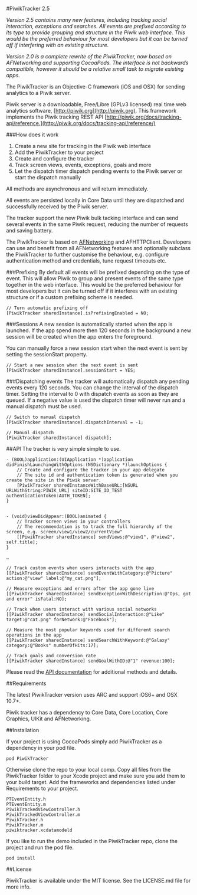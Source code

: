 #PiwikTracker 2.5

_Version 2.5 contains many new features, including tracking social interaction, exceptions and searches. All events are prefixed according to its type to provide grouping and structure in the Piwik web interface. This would be the preferred behaviour for most developers but it can be turned off if interfering with an existing structure._

_Version 2.0 is a complete rewrite of the PiwikTracker, now based on AFNetworking and supporting CocoaPods. The interface is not backwards compatible, however it should be a relative small task to migrate existing apps._

The PiwikTracker is an Objective-C framework (iOS and OSX) for sending analytics to a Piwik server.
 
Piwik server is a downloadable, Free/Libre (GPLv3 licensed) real time web analytics software, [http://piwik.org](http://piwik.org).
This framework implements the Piwik tracking REST API [http://piwik.org/docs/tracking-api/reference.](http://piwik.org/docs/tracking-api/reference/)
 
###How does it work
 
1. Create a new site for tracking in the Piwik web interface
2. Add the PiwikTracker to your project
3. Create and configure the tracker
4. Track screen views, events, exceptions, goals and more
5. Let the dispatch timer dispatch pending events to the Piwik server or start the dispatch manually

All methods are asynchronous and will return immediately.

All events are persisted locally in Core Data until they are dispatched and successfully received by the Piwik server.   

The tracker support the new Piwik bulk tacking interface and can send several events in the same Piwik request, reducing the number of requests and saving battery.

The PiwikTracker is based on [AFNetworking](https://github.com/AFNetworking/AFNetworking) and AFHTTPClient. Developers can use and benefit from all AFNetworking features and optionally subclass the PiwikTracker to further customise the behaviour, e.g. configure authentication method and credentials, tune request timeouts etc.

###Prefixing
By default all events will be prefixed depending on the type of event. This will allow Piwik to group and present events of the same type together in the web interface. This would be the preferred behaviour for most developers but it can be turned off if it interferes with an existing structure or if a custom prefixing scheme is needed.

    // Turn automatic prefixing off
    [PiwikTracker sharedInstance].isPrefixingEnabled = NO;

###Sessions
A new session is automatically started when the app is launched. If the app spend more then 120 seconds in the background a new session will be created when the app enters the foreground.

You can manually force a new session start when the next event is sent by setting the sessionStart property.

    // Start a new session when the next event is sent
    [PiwikTracker sharedInstance].sessionStart = YES;
    

###Dispatching events
The tracker will automatically dispatch any pending events every 120 seconds. You can change the interval of the dispatch timer. Setting the interval to 0 with dispatch events as soon as they are queued. If a negative value is used the dispatch timer will never run and a manual dispatch must be used.

    // Switch to manual dispatch
    [PiwikTracker sharedInstance].dispatchInterval = -1;
    
    // Manual dispatch
    [PiwikTracker sharedInstance] dispatch];
 
##API
The tracker is very simple simple to use.


	- (BOOL)application:(UIApplication *)application didFinishLaunchingWithOptions:(NSDictionary *)launchOptions {	
	    // Create and configure the tracker in your app delegate
	    // The site id and authentication token is generated when you create the site in the Piwik server.
	    [PiwikTracker sharedInstanceWithBaseURL:[NSURL URLWithString:PIWIK_URL] siteID:SITE_ID_TEST authenticationToken:AUTH_TOKEN];	    
	}
		
	
	- (void)viewDidAppear:(BOOL)animated {
	    // Tracker screen views in your controllers
	    // The recommendation is to track the full hierarchy of the screen, e.g. screen/view1/view2/currentView"
  	    [[PiwikTracker sharedInstance] sendViews:@"view1", @"view2", self.title];
	}
	  
	…

	// Track custom events when users interacts with the app
	[[PiwikTracker sharedInstance] sendEventWithCategory:@"Picture" action:@"view" label:@"my_cat.png"];
	
	// Measure exceptions and errors after the app gone live
	[[PiwikTracker sharedInstance] sendExceptionWithDescription:@"Ops, got and error" isFatal:NO];

	// Track when users interact with various social networks
	[[PiwikTracker sharedInstance] sendSocialInteraction:@"Like" target:@"cat.png" forNetwork:@"Facebook"];
	
	// Measure the most popular keywords used for different search operations in the app
	[[PiwikTracker sharedInstance] sendSearchWithKeyword:@"Galaxy" category:@"Books" numberOfHits:17];

	// Track goals and conversion rate
	[[PiwikTracker sharedInstance] sendGoalWithID:@"1" revenue:100];
	  	
Please read the [API documentation](http://mattiaslevin.github.io/PiwikTracker/docs/html/index.html) for additional methods and details.

##Requirements

The latest PiwikTracker version uses ARC and support iOS6+ and OSX 10.7+.

Piwik tracker has a dependency to Core Data, Core Location, Core Graphics, UIKit and AFNetworking.

##Installation

If your project is using CocoaPods simply add PiwikTracker as a dependency in your pod file.

    pod PiwikTracker
    
Otherwise clone the repo to your local comp. Copy all files from the PiwikTracker folder to your Xcode project and make sure you add them to your build target. Add the frameworks and dependencies listed under Requirements to your project.

    PTEventEntity.h
    PTEventEntity.m
    PiwikTrackedViewController.h
    PiwikTrackedViewController.m
    PiwikTracker.h
    PiwikTracker.m
    piwiktracker.xcdatamodeld

If you like to run the demo included in the PiwikTracker repo, clone the project and run the pod file.
    
    pod install

##License

PiwikTracker is available under the MIT license. See the LICENSE.md file for more info.




